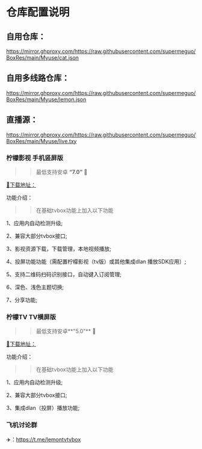 # 仓库配置说明

## 自用仓库：
https://mirror.ghproxy.com/https://raw.githubusercontent.com/supermeguo/BoxRes/main/Myuse/cat.json


## 自用多线路仓库：
https://mirror.ghproxy.com/https://raw.githubusercontent.com/supermeguo/BoxRes/main/Myuse/lemon.json 

## 直播源：
https://mirror.ghproxy.com/https://raw.githubusercontent.com/supermeguo/BoxRes/main/Myuse/live.txy

### 柠檬影视 手机竖屏版
>>最低支持安卓 **“7.0”**  📱
 
<a href="https://mirror.ghproxy.com/https://raw.githubusercontent.com/supermeguo/BoxRes/main/Myuse/LMBox_Mobile1.0.7.apk" target="_self">
📃下载地址：

</a>


功能介绍：

>>在基础tvbox功能上加入以下功能

1、应用内自动检测升级;

2、兼容大部分tvbox接口;

3、影视资源下载，下载管理，本地视频播放;

4、投屏功能功能（需配置柠檬影视（tv版）或其他集成dlan 播放SDK应用）;

5、支持二维码扫码识别接口，自动键入订阅管理;

6、深色、浅色主题切换;

7、分享功能;

### 柠檬TV  TV横屏版
>>最低支持安卓**"5.0"** 📱

<a href="https://mirror.ghproxy.com/https://raw.githubusercontent.com/supermeguo/BoxRes/main/Myuse/LMBox_v1.0.2.apk" target="_self">
📃下载地址：

</a>


功能介绍：

>>在基础tvbox功能上加入以下功能

1、应用内自动检测升级;

2、兼容大部分tvbox接口;

3、集成dlan（投屏）播放功能;

### 飞机讨论群  
✈️：https://t.me/lemontvtvbox
